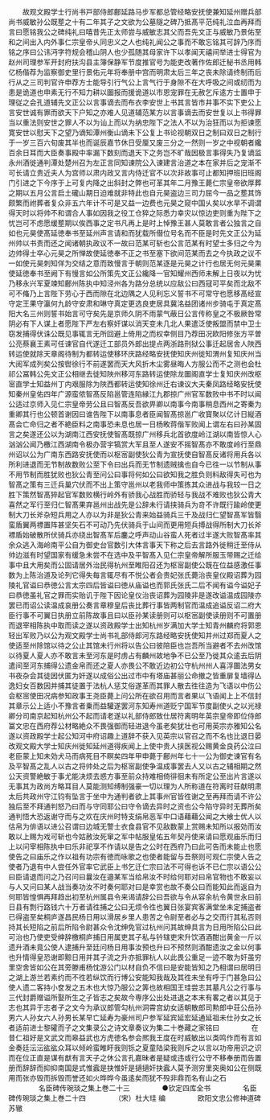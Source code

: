 <!-- { "loadSidebar": true } -->
　　故观文殿学士行尚书戸部侍郎鄜延路马步军都总管经略安抚使兼知延州赠兵部尚书威敏孙公既塟之十有二年其子之文欲为公墓隧之碑乃抵髙平范纯礼泣血再拜而言曰愿铭我公之碑纯礼曰嘻昔先正太师尝与威敏志其父而吾先文正与威敏乃景佑至和之间出入内外事仁宗皇帝乆同忠义之人也纯礼闻公之事而不敢忘铭其可辞乃序而铭之序曰公讳沔字符规会稽山阴人也少孤随其母家许下以孝闻天禧间举进士得官为赵州司理参军开封府扶沟县主簿保静军节度推官号为能吏改著作佐郎迁秘书丞用韩亿杨偕荐为监察御史里行景佑元年将奉册中宫而明肃太后三年之丧未除请终制而后行从之三司判官许申荐方士能导引行气公上言气行于身隙不在大呼吸之间或纫而为患是诡道也申素无行不知力耕以圗报而援诡道以市恩宠罪在无赦乞斥逺方士置申于理従之会孔道辅先文正公以言事谪去而布衣李安世上书其言皆市井事不实下吏公上言安世诚有罪而欲天下户知之亦难人见道辅范某方以言事谪去而安世复以上书得罪当以重法则安世之罪人不以为讪上而以为纳忠陛下之法人不以为治狂而以为拒谏愿寛安世以慰天下之望乃谪知潭州衡山谪未下公复上书论视朝双日之制曰双日之制行于一岁三百六旬废其半也而诞辰嘉节休日受厘又废三分之一然则一岁之中视朝者纔百余日耳而大臣奏事殿中率漏下数刻而退天下之务岂不旷哉因极言事得失乃复谪监永州酒徙通判潭处楚州召为左正言同知谏院公入谏建言治道之本在家并后之宠渐不可长请立贵近夫人为宫师以肃内政又言内侍迁官不以次非故事可止都知押班旧班阁门引进之下今序于上可复内降之出斜封之弊也可革其年二月豫王薨仁宗皇帝欲厚葬之期以五月公言启土礲山期日迫难就非特此也自元昊盗边三司力屈今一品之塟其饰颇繁而祔葬者复众非五六年计不可是又益一边费也元昊之窥中国乆矣以水旱不调谓得天时以将帅不和谓合人事如因我之役工仓猝之际悉力幸灾以惊边吏则重为陛下之忧岂可不虑愿缓塟期以俟西事之定书凡再上是时上悼豫王甚人莫敢言者公独言之自如也元昊使髙延徳奉书至延州声言请和而犹载所僣位号名而不臣是时先文正公为延州帅以书责而还之闻诸朝执政议不一故曰范某可斩也公言范某有时望士多归之今为边帅得士卒心元昊之所惮故使延徳奉不正之书至塞下欲间范某而去之今执政之议不一如使元昊刺知佯为交结之意而致慢言于朝则范某逐是元昊之计行也居无何元昊果使延徳奉书至阙下有慢言如公所策先文正公纔降一官知耀州西师未解上日夜以为忧乃移永兴军夏竦知鄜州陈执中知泾州各为路分总统以应敌公曰西冦可平矣而北敌不可不偹乃上言陛下劳心于西而隙在北边隅之人见利忘义誓书不可常守也愿移髙经宣守定王果守瀛何九龄守安肃和琳守真定更选良吏居具冀洺益团诸州步骑屯于真定髙阳大名三州则誓书始言可守矣先是京师久阴不雨蒙气蔽日公言传称皇之不极厥咎常阴必有下人谋上者愿陛下严左右察奸谋以消天变未几北人果遣泛使叛盟而禁中卫士窃发捕得伏诛公既见事辄言无所回避上倚用之而权幸侧目乃荐田况欧阳修张方平曽公亮蔡襄王素可任谏官自代遂迁工部员外郎出提点两浙路刑狱公事迁起居舎人陜西转运使就除天章阁待制为都转运使移环庆路经略安抚使知庆州徙知渭州复知庆州当大阅军成列矣公按辔徐行不前遂罢而天大风折木尘雾昼晦人方服公而不之测也会杜祁公冨韩公先文正公相继去徙知陜州移河东路转运使除龙圗阁直学士复知庆州改枢宻直学士知益州丁内艰服除为陜西都转运使知徐州迁右谏议大夫秦凤路经略安抚使知秦州皇佑四年广源蛮侬智髙反陷邕管连陷縁江九郡掠广州官军数败中书不时以闻公适过京师入见仁宗皇帝劳公且曰智髙反吾欲畀卿以南事今南事稍息西州之寄秦为重卿其行也公顿首谢因曰谁告陛下以南事息者臣闻智髙掠邕广收寳聚以亿计日縦酒髙会亡命归之者不絶臣料之南事恐未息也居一日杨畋蒋偕军败闻上谓左右曰孙某固言之矣遂还公以为湖南江西安抚使智髙既掠广州移兵北首欲度岭江湖以南皆惊人心汹汹公闻乃檄江西湖南令极办营宇犒赏大军且至人遂安不摇智髙亦不敢度岭行至鼎州诏以公为广南东西路安抚使而以枢宻副使狄公青为宣抚使自智髙反诸将用兵各以所利进退而无节制故数败公至下令曰出兵而无节制遗贼擒也自今已徃一以节制从事不用节制而胜犹败也狄公青至问公曰事将何如公曰欲知我之胜负则料敌得失可也为智髙之策有三迁兵巢穴伏而不出上策守邕州以老我师中策拣其众进战与我较一日之胜下策然智髙猝起官军数败横行岭外有骄我心战胜而骄轻与我战不难败也狄公青大喜然之军行至归仁智髙果弃邕州出战先是公辞未行请挟骑兵为竒不许既行踰岭使更制大刀长斧杂短兵用之人亦以为非是狄公青来始益骑兵三千及战归仁望智髙军皆翳蛮盾翼两褾置阵甚坚矢石不可动乃先伏骑兵于山间而更用短兵搏战得所制大刀长斧褾盾始破散所伏骑兵亦绕出智髙军后鏖之呼声动山谷蛮人死者过半遂大败智髙率其余众逃入海岭南平公自为御史台官数引大体言事天下称之后去言路外徙稍迁至侍从帅边滋有时望国家有缓急未尝不在选中及平智髙入见仁宗皇帝解所服玉带赐之迁给事中且大用矣而公固请居外治民得杭州至睢阳召还为枢宻副使公既在位益感激任事数为上陈治道及论列它得失每言辄尽有不悦公者会贵妃张氏薨治丧皇仪殿诏葬为园陵礼官谥曰恭徳公言太宗四后皆谥曰徳从庙谥也而郭氏张氏二后不闻有谥今谥妃子曰恭徳虽礼官之罪而实贻讥于陛下因论皇仪治丧诏葬为园陵非是遂改谥温成园陵亦罢已而诏公读温成哀册公奏言章穆皇后丧比葬行事皆两制官而温成追谥反诏二府大臣行事不可翼日执册立前陈故事且曰以臣孙某读册则可以枢宻副使读册则不可置册而退宰相陈执中取而读之遂以资政殿学士出知杭州岁满加大学士知青州麟府将郭恩轻出军败乃以公为观文殿学士尚书礼部侍郎河东路经略安抚使知并州过郑而夏人之使适至州除馆以待之公止其馆未行州将以告公曰彼陪臣也岂吾所当避者不去州改馆以待夏人夏人亦不敢言未至河东是时虏占有麟州故地争不已公至乃徙其众逺去后阴遣间至河东捕得公遗金帛而还之夏人亦畏公不敢近边初公守杭州州人喜浮圗法男女书夜杂会其徒因伏匿为奸遂以成俗公出过市中有塔庙甚丽公命撤之皆重扉复墙得亾逸妇女百数因并捕其徒置于法杭人惩艾俗遂革而其罪人散去徃往造为飞语以中伤公会枢宻使田况病参知政事王尧臣薨上问公所在欲召用而言者果以飞语闻上上不信封其章示公上适小不豫言者乗而益驩遂罢河东知寿州道贬宁国军节度副使乆之以光禄卿分司南京起知杭州公不起而请老遂以礼部侍郎致仕居符离明年英宗皇帝即位侍郎冨文忠在西府荐公材略絶众不畏强御而轻进退今虽老矣犹壮也可用英宗亦雅知公名遂以资政殿学士起公知河中府诏趣上道辞不获入见英宗以官召之而不名也比退日晏改观文殿大学士知庆州徙知延州道得疾闻上上使中贵人挟医视公赐黄金良药公泣曰老臣蒙上知未効犬马而病死目不瞑矣四年甲申薨于鄜州年七十一公为御史谏官有名及平智髙之乱人以古之将帅处之后为枢宻副使争温成事罢去人又以古之辅相期之然公天资警絶敏于事尤能决烦去惑方事至前众持难相倚徘徊未有所定公至出片言遂以无事其为政尚方略耳目人莫能测知缚制强豪一切以理为人所称道在符离时荘献明肃太后共政州守江钧有坠言于坐中为通判者欲上其事州官皆徃谢之至再拜而请不许公独后至不拜通判怒乃曰而与守同耶公曰守令谪去异时之资也公今陷守异时无葬所矣通判悟大恐返谢守而与之欢在庆州时特支绢帛恶军中口语藉藉公闻之大飨士优人以估帛为俳语以进公召谓曰边城无警士衣食县官不见敌数蒙上赏赐未知所以报効而汝敢以上赐为戏可斩也今姑赦汝死窜之军中帖服皇佑五年契丹使来请曰愿观庙乐而归上以问宰相陈执中曰乐非祀享不作请以是告之公时在西府乃曰此可告而未能止也愿使告之曰庙乐之作以祖有功宗有徳而咏歌之也使者能留与吾祭则可观仁宗使人告之使者乃退有中人尝任外官率它武臣上书乞迁仁宗曰法不可得也诉不已仁宗以语公公曰臣请退而问之乃召问曰曩汝在邉某军当给帛汝不时给何耶对曰帛官物也不敢妄以与人又问曰某人战当奏功汝不时奏何耶对曰是幸赏也故不奏公曰而能知此而返自为何耶皆惶惧再拜趋出初至杭州属县令来谒请辞公曰吾欲与令从容余杭令黄世永曰前日县有剽行路钱六十万者请徃捕之公曰无烦令徃也翼日张宴宾客满堂坐未定捕盗者已得盗至矣桐庐遂昌民杨日用以滑居乡里人患苦之令尉至者必与之交而行其私否则持其长短陷之前后所陷令尉甚众令沈绅免官过杭州问其故绅具言为日用所陷公曰此可治也乃使吏受绅辞檄桐庐捕日用属吏其子私与钤辖吏宋升饮酒酒酣出黄金一斤以遗升酒未竟公使人逮捕升至廷问杨日用事汝预也升曰不预然则酒酣遗汝之金以何事也升情得皇恐谢即黥日用并其子流之升亦抵罪杭人以此畏公重足一迹不敢为奸虽穷里空舍皆如公在其旁滕甫杨忱游公门以材自负不信曰是安能皆知之乃相谓曰居明日之湖上游兰若素约而不徃若纵饮而行博公安能知我哉及其徃未坐有呼于门甚急曰公使人遗二客持小奁发之五木也大惊乃服公之筭也故相国王珪尝志其墓凡公之行事与三代封爵赠谥所娶所生之子皆志之矣故今専序公出处进退之本末有畧之者以其见于志也其异于志者子之文今为承议郎管勾杭州洞霄宫幼女适朝散郎司勲郎中荘公岳孙男六人孙女六人孙男长某早亡延寿为豪州司户参军延宾延宏延通延祖未仕孙女之长者适前进士黎礭而子之文集录公之诗文章奏议为集二十巻藏之家铭曰
　　
　　在昔仁祖好是文武文而皋益武也方虎徳名参会熈我王度在时威敏出以类鸣作而有言如金奏廷沄沄谹谹众耳以倾岭蛮睢盱我则铄之夏童陆梁我则斥之以言以功帝用识之识而在位正直是谋有猷有言天子之休公言孔嘉昧者是疑或违或行公守不移奉册而告置册而辞辞而抑抑南国是式惟蠧是抉惟奸是擿擿奸抉蠧人莫予测穷里突奥如公在侧既用而张亦毁而拆毁而誉还如火晔晔今虽逺矣而犹不殁非鼎而名有山之石
　　
　　名臣碑传琬琰之集上巻二十三
　　
　　●钦定四库全书
　　
　　名臣碑传琬琰之集上巻二十四
　　
　　（宋）杜大珪 编
　　
　　欧阳文忠公修神道碑　　苏辙
　　
